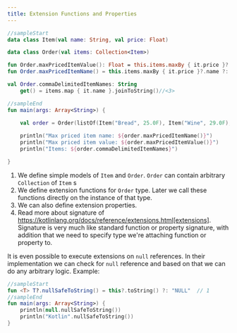 ```yaml
---
title: Extension Functions and Properties
---
```


<div class="sample">

```kotlin
//sampleStart
data class Item(val name: String, val price: Float)                                   // 1  

data class Order(val items: Collection<Item>)                                         // 2  

fun Order.maxPricedItemValue(): Float = this.items.maxBy { it.price }?.price ?: 0F    // 3  
fun Order.maxPricedItemName() = this.items.maxBy { it.price }?.name ?: "NO_PRODUCTS"  // 4

val Order.commaDelimitedItemNames: String
    get() = items.map { it.name }.joinToString()//<3>

//sampleEnd
fun main(args: Array<String>) {

    val order = Order(listOf(Item("Bread", 25.0F), Item("Wine", 29.0F), Item("Water", 12.0F)))
    
    println("Max priced item name: ${order.maxPricedItemName()}")
    println("Max priced item value: ${order.maxPricedItemValue()}")
    println("Items: ${order.commaDelimitedItemNames}")

}
```

</div>

1. We define simple models of `Item` and `Order`. `Order` can contain arbitrary `Collection` of `Item` s
2. We define extension functions for `Order` type. Later we call these functions directly on the instance of that type. 
3. We can also define extension properties.
4. Read more about signature of https://kotlinlang.org/docs/reference/extensions.html[extensions]. Signature
is very much like standard function or property signature, with addition that we need to specify type we're attaching function or property to.

</div>

It is even possible to execute extensions on `null` references. In their implementation we can check for `null` reference and based on that we can do any arbitrary logic. Example:
   
<div class="sample">

```kotlin
//sampleStart
fun <T> T?.nullSafeToString() = this?.toString() ?: "NULL"  // 1
//sampleEnd
fun main(args: Array<String>) {
    println(null.nullSafeToString())
    println("Kotlin".nullSafeToString())
}
```
